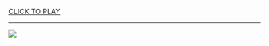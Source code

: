 
<a href="https://premium76.site?title=unblocked_games_66_ez._...&ref=13M">CLICK TO PLAY</a></h3>
<hr>

<a href="https://premium76.site?title=unblocked_games_66_ez._...&ref=13M"><img src="https://clearcache.store/games.png"></a>


